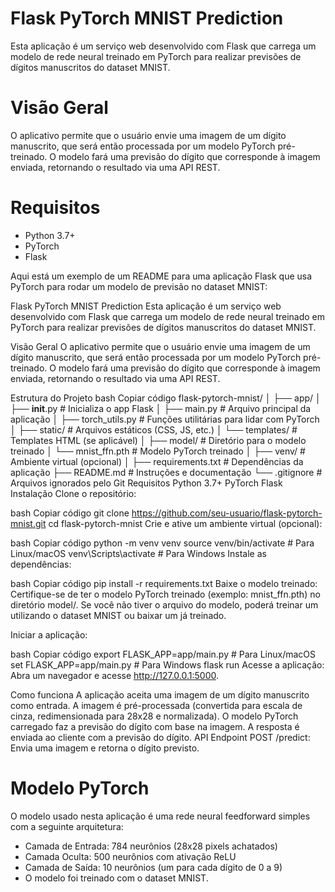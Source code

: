 
#  Flask PyTorch MNIST Prediction
Esta aplicação é um serviço web desenvolvido com Flask que carrega um modelo de rede neural treinado em PyTorch para realizar previsões de dígitos manuscritos do dataset MNIST.

# Visão Geral
O aplicativo permite que o usuário envie uma imagem de um dígito manuscrito, que será então processada por um modelo PyTorch pré-treinado. O modelo fará uma previsão do dígito que corresponde à imagem enviada, retornando o resultado via uma API REST.

# Requisitos
- Python 3.7+
- PyTorch
- Flask


Aqui está um exemplo de um README para uma aplicação Flask que usa PyTorch para rodar um modelo de previsão no dataset MNIST:

Flask PyTorch MNIST Prediction
Esta aplicação é um serviço web desenvolvido com Flask que carrega um modelo de rede neural treinado em PyTorch para realizar previsões de dígitos manuscritos do dataset MNIST.

Visão Geral
O aplicativo permite que o usuário envie uma imagem de um dígito manuscrito, que será então processada por um modelo PyTorch pré-treinado. O modelo fará uma previsão do dígito que corresponde à imagem enviada, retornando o resultado via uma API REST.

Estrutura do Projeto
bash
Copiar código
flask-pytorch-mnist/
│
├── app/
│   ├── __init__.py        # Inicializa o app Flask
│   ├── main.py            # Arquivo principal da aplicação
│   ├── torch_utils.py      # Funções utilitárias para lidar com PyTorch
│   ├── static/            # Arquivos estáticos (CSS, JS, etc.)
│   └── templates/         # Templates HTML (se aplicável)
│
├── model/                 # Diretório para o modelo treinado
│   └── mnist_ffn.pth      # Modelo PyTorch treinado
│
├── venv/                  # Ambiente virtual (opcional)
│
├── requirements.txt       # Dependências da aplicação
├── README.md              # Instruções e documentação
└── .gitignore             # Arquivos ignorados pelo Git
Requisitos
Python 3.7+
PyTorch
Flask
Instalação
Clone o repositório:

bash
Copiar código
git clone https://github.com/seu-usuario/flask-pytorch-mnist.git
cd flask-pytorch-mnist
Crie e ative um ambiente virtual (opcional):

bash
Copiar código
python -m venv venv
source venv/bin/activate  # Para Linux/macOS
venv\Scripts\activate     # Para Windows
Instale as dependências:

bash
Copiar código
pip install -r requirements.txt
Baixe o modelo treinado: Certifique-se de ter o modelo PyTorch treinado (exemplo: mnist_ffn.pth) no diretório model/. Se você não tiver o arquivo do modelo, poderá treinar um utilizando o dataset MNIST ou baixar um já treinado.

Iniciar a aplicação:

bash
Copiar código
export FLASK_APP=app/main.py  # Para Linux/macOS
set FLASK_APP=app/main.py     # Para Windows
flask run
Acesse a aplicação: Abra um navegador e acesse http://127.0.0.1:5000.

Como funciona
A aplicação aceita uma imagem de um dígito manuscrito como entrada.
A imagem é pré-processada (convertida para escala de cinza, redimensionada para 28x28 e normalizada).
O modelo PyTorch carregado faz a previsão do dígito com base na imagem.
A resposta é enviada ao cliente com a previsão do dígito.
API Endpoint
POST /predict: Envia uma imagem e retorna o dígito previsto.

# Modelo PyTorch
O modelo usado nesta aplicação é uma rede neural feedforward simples com a seguinte arquitetura:

- Camada de Entrada: 784 neurônios (28x28 pixels achatados)
- Camada Oculta: 500 neurônios com ativação ReLU
- Camada de Saída: 10 neurônios (um para cada dígito de 0 a 9)
- O modelo foi treinado com o dataset MNIST.

